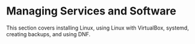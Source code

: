 # Managing Services and Software

This section covers installing Linux, using Linux with VirtualBox, systemd, creating backups, and using DNF.
